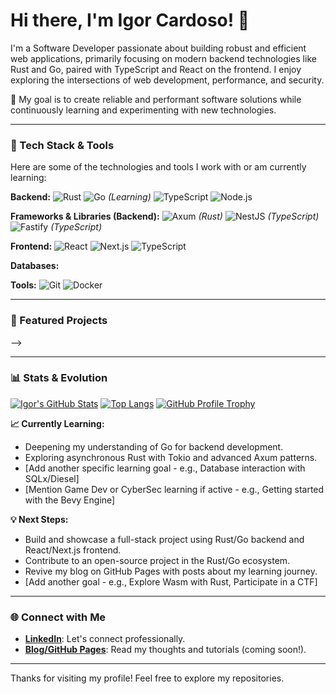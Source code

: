 # Hi there, I'm Igor Cardoso! 👋

I'm a Software Developer passionate about building robust and efficient web applications, primarily focusing on modern backend technologies like Rust and Go, paired with TypeScript and React on the frontend. I enjoy exploring the intersections of web development, performance, and security.

🚀 My goal is to create reliable and performant software solutions while continuously learning and experimenting with new technologies.

---

### 🧠 Tech Stack & Tools

Here are some of the technologies and tools I work with or am currently learning:

**Backend:**
![Rust](https://img.shields.io/badge/Rust-000000?style=for-the-badge&logo=rust&logoColor=white)
![Go](https://img.shields.io/badge/Go-00ADD8?style=for-the-badge&logo=go&logoColor=white) _(Learning)_
![TypeScript](https://img.shields.io/badge/TypeScript-3178C6?style=for-the-badge&logo=typescript&logoColor=white)
![Node.js](https://img.shields.io/badge/Node.js-339933?style=for-the-badge&logo=node.js&logoColor=white)

**Frameworks & Libraries (Backend):**
![Axum](https://img.shields.io/badge/Axum-blue?style=for-the-badge) _(Rust)_
![NestJS](https://img.shields.io/badge/NestJS-E0234E?style=for-the-badge&logo=nestjs&logoColor=white) _(TypeScript)_
![Fastify](https://img.shields.io/badge/Fastify-000000?style=for-the-badge&logo=fastify&logoColor=white) _(TypeScript)_

<!-- Add Gin/Echo here once you start using them for Go -->
<!-- Add Diesel/SQLx here once you start using them -->

**Frontend:**
![React](https://img.shields.io/badge/React-61DAFB?style=for-the-badge&logo=react&logoColor=black)
![Next.js](https://img.shields.io/badge/Next.js-000000?style=for-the-badge&logo=next.js&logoColor=white)
![TypeScript](https://img.shields.io/badge/TypeScript-3178C6?style=for-the-badge&logo=typescript&logoColor=white)

<!-- Add Tailwind CSS or other styling libraries if you use them -->

**Databases:**

<!-- Add PostgreSQL, MySQL, MongoDB, SQLite etc. badges here -->

**Tools:**
![Git](https://img.shields.io/badge/Git-F05032?style=for-the-badge&logo=git&logoColor=white)
![Docker](https://img.shields.io/badge/Docker-2496ED?style=for-the-badge&logo=docker&logoColor=white)

<!-- Add VS Code, Linux, etc. badges if desired -->

---

### 📂 Featured Projects

<!--
_(This is where you'll add your projects once you build them! Follow the format suggested in the article)_

**Example Placeholder:**

🔗 **[Project Name Placeholder]**(link-to-repo-or-demo)

> A [brief description - e.g., real-time polling app] built to explore [goal - e.g., WebSockets in Rust]. Utilized Rust (Axum), React, and WebSockets.
> **Highlight:** Implemented [specific feature - e.g., efficient state synchronization] / Learned [key takeaway - e.g., managing async tasks in Rust].

<!-- Add 1-3 of your best projects here once ready --!>
-->

---

### 📊 Stats & Evolution

[![Igor's GitHub Stats](https://github-readme-stats.vercel.app/api?username=igorgcardoso&show_icons=true&theme=radical&hide_border=true&count_private=true)](https://github.com/anuraghazra/github-readme-stats)
[![Top Langs](https://github-readme-stats.vercel.app/api/top-langs/?username=igorgcardoso&layout=compact&theme=radical&hide_border=true&count_private=true)](https://github.com/anuraghazra/github-readme-stats)
[![GitHub Profile Trophy](https://github-profile-trophy.vercel.app/?username=igorgcardoso&theme=radical&no-frame=true&no-bg=true&margin-w=4)](https://github.com/ryo-ma/github-profile-trophy)

**📈 Currently Learning:**

- Deepening my understanding of Go for backend development.
- Exploring asynchronous Rust with Tokio and advanced Axum patterns.
- [Add another specific learning goal - e.g., Database interaction with SQLx/Diesel]
- [Mention Game Dev or CyberSec learning if active - e.g., Getting started with the Bevy Engine]

**💡 Next Steps:**

- Build and showcase a full-stack project using Rust/Go backend and React/Next.js frontend.
- Contribute to an open-source project in the Rust/Go ecosystem.
- Revive my blog on GitHub Pages with posts about my learning journey.
- [Add another goal - e.g., Explore Wasm with Rust, Participate in a CTF]

---

### 🌐 Connect with Me

- [**LinkedIn**](https://www.linkedin.com/in/igorgcardoso): Let's connect professionally.
- [**Blog/GitHub Pages**](https://igorgcardoso.github.io): Read my thoughts and tutorials (coming soon!).
<!-- Add other relevant links like Twitter, Portfolio website if you have them -->

---

Thanks for visiting my profile! Feel free to explore my repositories.
